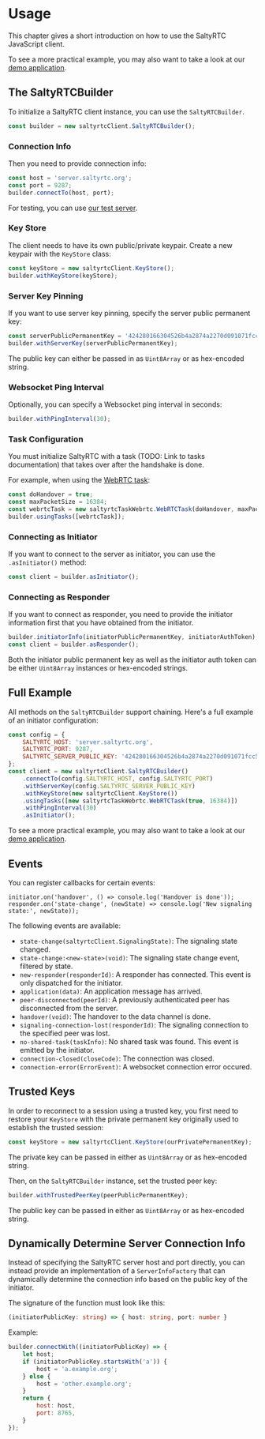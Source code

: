 # Usage

This chapter gives a short introduction on how to use the SaltyRTC JavaScript
client.

To see a more practical example, you may also want to take a look at our [demo
application](https://github.com/saltyrtc/saltyrtc-demo).

## The SaltyRTCBuilder

To initialize a SaltyRTC client instance, you can use the `SaltyRTCBuilder`.

```javascript
const builder = new saltyrtcClient.SaltyRTCBuilder();
```

### Connection Info

Then you need to provide connection info:

```javascript
const host = 'server.saltyrtc.org';
const port = 9287;
builder.connectTo(host, port);
```

For testing, you can use [our test server](https://saltyrtc.org/pages/getting-started.html).

### Key Store

The client needs to have its own public/private keypair. Create a new keypair
with the `KeyStore` class:

```javascript
const keyStore = new saltyrtcClient.KeyStore();
builder.withKeyStore(keyStore);
```

### Server Key Pinning

If you want to use server key pinning, specify the server public permanent key:

```javascript
const serverPublicPermanentKey = '424280166304526b4a2874a2270d091071fcc5c98959f7d4718715626df26204';
builder.withServerKey(serverPublicPermanentKey);
```

The public key can either be passed in as `Uint8Array` or as hex-encoded string.

### Websocket Ping Interval

Optionally, you can specify a Websocket ping interval in seconds:

```javascript
builder.withPingInterval(30);
```

### Task Configuration

You must initialize SaltyRTC with a task (TODO: Link to tasks documentation)
that takes over after the handshake is done.

For example, when using the [WebRTC
task](https://github.com/saltyrtc/saltyrtc-task-webrtc-js):

```javascript
const doHandover = true;
const maxPacketSize = 16384;
const webrtcTask = new saltyrtcTaskWebrtc.WebRTCTask(doHandover, maxPacketSize);
builder.usingTasks([webrtcTask]);
```

### Connecting as Initiator

If you want to connect to the server as initiator, you can use the
`.asInitiator()` method:

```javascript
const client = builder.asInitiator();
```

### Connecting as Responder

If you want to connect as responder, you need to provide the initiator
information first that you have obtained from the initiator.

```javascript
builder.initiatorInfo(initiatorPublicPermanentKey, initiatorAuthToken);
const client = builder.asResponder();
```

Both the initiator public permanent key as well as the initiator auth token can
be either `Uint8Array` instances or hex-encoded strings.

## Full Example

All methods on the `SaltyRTCBuilder` support chaining. Here's a full example of
an initiator configuration:

```javascript
const config = {
    SALTYRTC_HOST: 'server.saltyrtc.org',
    SALTYRTC_PORT: 9287,
    SALTYRTC_SERVER_PUBLIC_KEY: '424280166304526b4a2874a2270d091071fcc5c98959f7d4718715626df26204',
};
const client = new saltyrtcClient.SaltyRTCBuilder()
    .connectTo(config.SALTYRTC_HOST, config.SALTYRTC_PORT)
    .withServerKey(config.SALTYRTC_SERVER_PUBLIC_KEY)
    .withKeyStore(new saltyrtcClient.KeyStore())
    .usingTasks([new saltyrtcTaskWebrtc.WebRTCTask(true, 16384)])
    .withPingInterval(30)
    .asInitiator();
```

To see a more practical example, you may also want to take a look at our [demo
application](https://github.com/saltyrtc/saltyrtc-demo).

## Events

You can register callbacks for certain events:

    initiator.on('handover', () => console.log('Handover is done'));
    responder.on('state-change', (newState) => console.log('New signaling state:', newState));

The following events are available:

 - `state-change(saltyrtcClient.SignalingState)`: The signaling state changed.
 - `state-change:<new-state>(void)`: The signaling state change event, filtered by state.
 - `new-responder(responderId)`: A responder has connected. This event is only dispatched for the initiator.
 - `application(data)`: An application message has arrived.
 - `peer-disconnected(peerId)`: A previously authenticated peer has disconnected from the server.
 - `handover(void)`: The handover to the data channel is done.
 - `signaling-connection-lost(responderId)`: The signaling connection to the specified peer was lost.
 - `no-shared-task(taskInfo)`: No shared task was found. This event is emitted by the initiator.
 - `connection-closed(closeCode)`: The connection was closed.
 - `connection-error(ErrorEvent)`: A websocket connection error occured.

## Trusted Keys

In order to reconnect to a session using a trusted key, you first need to
restore your `KeyStore` with the private permanent key originally used to
establish the trusted session:

```javascript
const keyStore = new saltyrtcClient.KeyStore(ourPrivatePermanentKey);
```

The private key can be passed in either as `Uint8Array` or as hex-encoded string.

Then, on the `SaltyRTCBuilder` instance, set the trusted peer key:

```javascript
builder.withTrustedPeerKey(peerPublicPermanentKey);
```

The public key can be passed in either as `Uint8Array` or as hex-encoded string.

## Dynamically Determine Server Connection Info

Instead of specifying the SaltyRTC server host and port directly, you can
instead provide an implementation of a `ServerInfoFactory` that can dynamically
determine the connection info based on the public key of the initiator.

The signature of the function must look like this:

```typescript
(initiatorPublicKey: string) => { host: string, port: number }
```

Example:

```javascript
builder.connectWith((initiatorPublicKey) => {
    let host;
    if (initiatorPublicKey.startsWith('a')) {
        host = 'a.example.org';
    } else {
        host = 'other.example.org';
    }
    return {
        host: host,
        port: 8765,
    }
});
```
